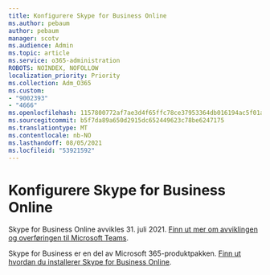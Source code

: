 ```yaml
---
title: Konfigurere Skype for Business Online
ms.author: pebaum
author: pebaum
manager: scotv
ms.audience: Admin
ms.topic: article
ms.service: o365-administration
ROBOTS: NOINDEX, NOFOLLOW
localization_priority: Priority
ms.collection: Adm_O365
ms.custom:
- "9002393"
- "4666"
ms.openlocfilehash: 1157800772af7ae3d4f65ffc78ce37953364db016194ac5f01aeb92295390f93
ms.sourcegitcommit: b5f7da89a650d2915dc652449623c78be6247175
ms.translationtype: MT
ms.contentlocale: nb-NO
ms.lasthandoff: 08/05/2021
ms.locfileid: "53921592"
---
```

# <a name="set-up-skype-for-business-online"></a>Konfigurere Skype for Business Online

Skype for Business Online avvikles 31. juli 2021. [Finn ut mer om avviklingen og overføringen til Microsoft Teams](https://docs.microsoft.com/microsoftteams/skype-for-business-online-retirement).

Skype for Business er en del av Microsoft 365-produktpakken. [Finn ut hvordan du installerer Skype for Business Online](https://support.office.com/article/Install-Skype-for-Business-Online-8a618bc4-3fc8-4d5f-9d62-cf93a0494800).
